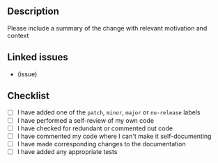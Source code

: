 ## Description

Please include a summary of the change with relevant motivation and context

## Linked issues

- (issue)

## Checklist

- [ ] I have added one of the `patch`, `minor`, `major` or `no-release` labels
- [ ] I have performed a self-review of my own code
- [ ] I have checked for redundant or commented out code
- [ ] I have commented my code where I can't make it self-documenting
- [ ] I have made corresponding changes to the documentation
- [ ] I have added any appropriate tests
